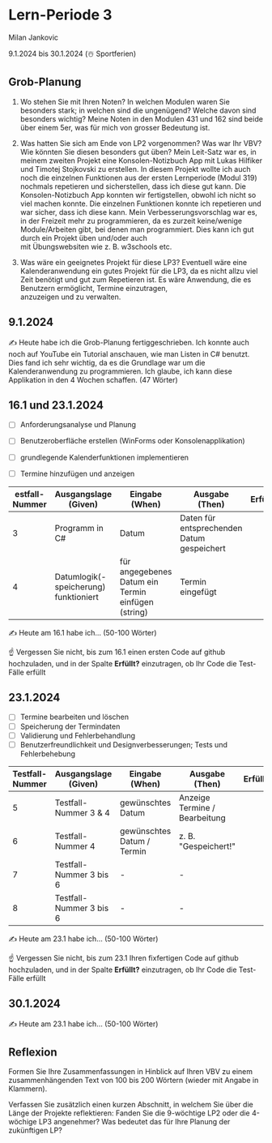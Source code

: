 # Lern-Periode 3

Milan Jankovic

9.1.2024 bis 30.1.2024 (☃️ Sportferien)

## Grob-Planung

1. Wo stehen Sie mit Ihren Noten? In welchen Modulen waren Sie besonders stark; in welchen sind die ungenügend? Welche davon sind besonders wichtig?
   Meine Noten in den Modulen 431 und 162 sind beide über einem 5er, was für mich von grosser Bedeutung ist.

2. Was hatten Sie sich am Ende von LP2 vorgenommen? Was war Ihr VBV? Wie könnten Sie diesen besonders gut üben?
   Mein Leit-Satz war es, in meinem zweiten Projekt eine Konsolen-Notizbuch App mit Lukas Hilfiker und Timotej Stojkovski zu erstellen. In diesem Projekt wollte ich auch noch die einzelnen Funktionen aus 
   der ersten Lernperiode (Modul 319) nochmals repetieren und sicherstellen, dass ich diese gut kann. Die Konsolen-Notizbuch App konnten wir fertigstellen, obwohl ich nicht so viel machen konnte. Die einzelnen 
   Funktionen konnte ich repetieren und war sicher, dass ich diese kann.
   Mein Verbesserungsvorschlag war es, in der Freizeit mehr zu programmieren, da es zurzeit keine/wenige Module/Arbeiten gibt, bei denen man programmiert. Dies kann ich gut durch ein Projekt üben und/oder auch   
   mit Übungswebsiten wie z. B. w3schools etc. 
   
4. Was wäre ein geeignetes Projekt für diese LP3?
   Eventuell wäre eine Kalenderanwendung ein gutes Projekt für die LP3, da es nicht allzu viel Zeit benötigt und gut zum Repetieren ist. Es wäre Anwendung, die es Benutzern ermöglicht, Termine einzutragen,   
   anzuzeigen und zu verwalten. 

## 9.1.2024

✍️ Heute habe ich die Grob-Planung fertiggeschrieben. Ich konnte auch noch auf YouTube ein Tutorial anschauen, wie man Listen in C# benutzt. Dies fand ich sehr wichtig, da es die Grundlage war um die Kalenderanwendung zu programmieren. Ich glaube, ich kann diese Applikation in den 4 Wochen schaffen. (47 Wörter)

## 16.1 und 23.1.2024

- [ ] Anforderungsanalyse und Planung
- [ ] Benutzeroberfläche erstellen (WinForms oder Konsolenapplikation)
- [ ] grundlegende Kalenderfunktionen implementieren
- [ ] Termine hinzufügen und anzeigen


| estfall-Nummer | Ausgangslage (Given) | Eingabe (When) | Ausgabe (Then) | Erfüllt? |
| -------------- | -------------------- | -------------- | -------------- | -------- |
| 3              | Programm in C#       | Datum          | Daten für entsprechenden Datum gespeichert |          |
| 4              | Datumlogik(-speicherung) funktioniert | für angegebenes Datum ein Termin einfügen (string) | Termin eingefügt |          |

✍️ Heute am 16.1 habe ich... (50-100 Wörter)

☝️ Vergessen Sie nicht, bis zum 16.1 einen ersten Code auf github hochzuladen, und in der Spalte **Erfüllt?** einzutragen, ob Ihr Code die Test-Fälle erfüllt

## 23.1.2024

- [ ] Termine bearbeiten und löschen
- [ ] Speicherung der Termindaten
- [ ] Validierung und Fehlerbehandlung
- [ ] Benutzerfreundlichkeit und Designverbesserungen; Tests und Fehlerbehebung

| Testfall-Nummer | Ausgangslage (Given) | Eingabe (When) | Ausgabe (Then) | Erfüllt? |
| --------------- | -------------------- | -------------- | -------------- | -------- |
| 5               | Testfall-Nummer 3 & 4 | gewünschtes Datum | Anzeige Termine / Bearbeitung |          |
| 6               | Testfall-Nummer 4 | gewünschtes Datum / Termin | z. B. "Gespeichert!" |          |
| 7               | Testfall-Nummer 3 bis 6 | - | - |          |
| 8               | Testfall-Nummer 3 bis 6 | - | - |          |

✍️ Heute am 23.1 habe ich... (50-100 Wörter)

☝️ Vergessen Sie nicht, bis zum 23.1 Ihren fixfertigen Code auf github hochzuladen, und in der Spalte **Erfüllt?** einzutragen, ob Ihr Code die Test-Fälle erfüllt

## 30.1.2024

✍️ Heute am 23.1 habe ich... (50-100 Wörter)

## Reflexion

Formen Sie Ihre Zusammenfassungen in Hinblick auf Ihren VBV zu einem zusammenhängenden Text von 100 bis 200 Wörtern (wieder mit Angabe in Klammern).

Verfassen Sie zusätzlich einen kurzen Abschnitt, in welchem Sie über die Länge der Projekte reflektieren: Fanden Sie die 9-wöchtige LP2 oder die 4-wöchige LP3 angenehmer? Was bedeutet das für Ihre Planung der zukünftigen LP?
